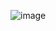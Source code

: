 ![image](https://github.com/ezestom/portfolio/assets/100095709/df07673e-88ce-4d80-82d3-0ec064b5f96b)

